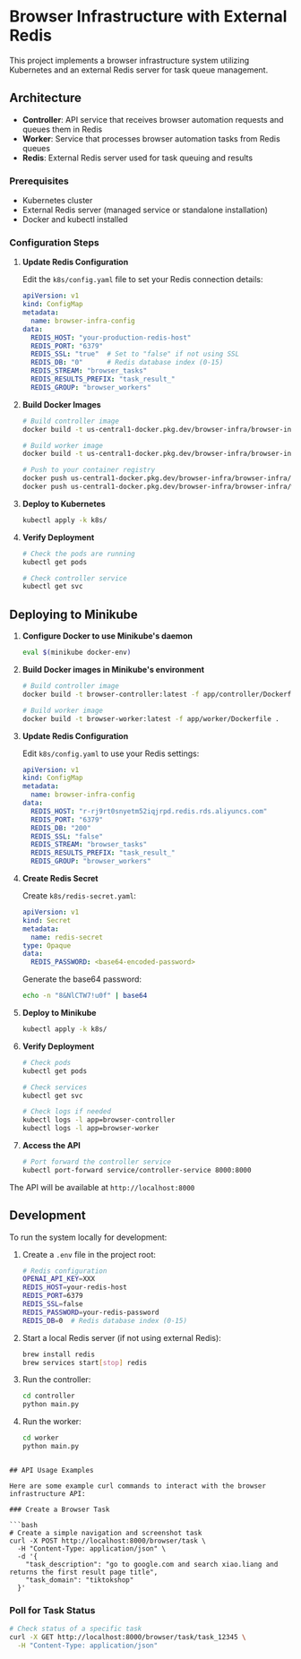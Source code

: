 # Browser Infrastructure with External Redis

This project implements a browser infrastructure system utilizing Kubernetes and an external Redis server for task queue management.

## Architecture

- **Controller**: API service that receives browser automation requests and queues them in Redis
- **Worker**: Service that processes browser automation tasks from Redis queues
- **Redis**: External Redis server used for task queuing and results

### Prerequisites

- Kubernetes cluster
- External Redis server (managed service or standalone installation)
- Docker and kubectl installed

### Configuration Steps

1. **Update Redis Configuration**

   Edit the `k8s/config.yaml` file to set your Redis connection details:
   
   ```yaml
   apiVersion: v1
   kind: ConfigMap
   metadata:
     name: browser-infra-config
   data:
     REDIS_HOST: "your-production-redis-host"
     REDIS_PORT: "6379"
     REDIS_SSL: "true"  # Set to "false" if not using SSL
     REDIS_DB: "0"      # Redis database index (0-15)
     REDIS_STREAM: "browser_tasks"
     REDIS_RESULTS_PREFIX: "task_result_"
     REDIS_GROUP: "browser_workers"
   ```

3. **Build Docker Images**

   ```bash
   # Build controller image
   docker build -t us-central1-docker.pkg.dev/browser-infra/browser-infra/controller:latest -f app/controller/Dockerfile .
   
   # Build worker image
   docker build -t us-central1-docker.pkg.dev/browser-infra/browser-infra/worker:latest -f app/worker/Dockerfile .
   
   # Push to your container registry
   docker push us-central1-docker.pkg.dev/browser-infra/browser-infra/controller:latest
   docker push us-central1-docker.pkg.dev/browser-infra/browser-infra/worker:latest
   ```

4. **Deploy to Kubernetes**

   ```bash
   kubectl apply -k k8s/
   ```

5. **Verify Deployment**

   ```bash
   # Check the pods are running
   kubectl get pods
   
   # Check controller service
   kubectl get svc
   ```

## Deploying to Minikube

1. **Configure Docker to use Minikube's daemon**
   ```bash
   eval $(minikube docker-env)
   ```

2. **Build Docker images in Minikube's environment**
   ```bash
   # Build controller image
   docker build -t browser-controller:latest -f app/controller/Dockerfile .
   
   # Build worker image
   docker build -t browser-worker:latest -f app/worker/Dockerfile .
   ```

3. **Update Redis Configuration**
   
   Edit `k8s/config.yaml` to use your Redis settings:
   ```yaml
   apiVersion: v1
   kind: ConfigMap
   metadata:
     name: browser-infra-config
   data:
     REDIS_HOST: "r-rj9rt0snyetm52iqjrpd.redis.rds.aliyuncs.com"
     REDIS_PORT: "6379"
     REDIS_DB: "200"
     REDIS_SSL: "false"
     REDIS_STREAM: "browser_tasks"
     REDIS_RESULTS_PREFIX: "task_result_"
     REDIS_GROUP: "browser_workers"
   ```

4. **Create Redis Secret**
   
   Create `k8s/redis-secret.yaml`:
   ```yaml
   apiVersion: v1
   kind: Secret
   metadata:
     name: redis-secret
   type: Opaque
   data:
     REDIS_PASSWORD: <base64-encoded-password>
   ```
   
   Generate the base64 password:
   ```bash
   echo -n "8&NlCTW7!u0f" | base64
   ```

5. **Deploy to Minikube**
   ```bash
   kubectl apply -k k8s/
   ```

6. **Verify Deployment**
   ```bash
   # Check pods
   kubectl get pods
   
   # Check services
   kubectl get svc
   
   # Check logs if needed
   kubectl logs -l app=browser-controller
   kubectl logs -l app=browser-worker
   ```

7. **Access the API**
   ```bash
   # Port forward the controller service
   kubectl port-forward service/controller-service 8000:8000
   ```

The API will be available at `http://localhost:8000`

## Development

To run the system locally for development:

1. Create a `.env` file in the project root:
   ```bash
   # Redis configuration
   OPENAI_API_KEY=XXX
   REDIS_HOST=your-redis-host
   REDIS_PORT=6379
   REDIS_SSL=false
   REDIS_PASSWORD=your-redis-password
   REDIS_DB=0  # Redis database index (0-15)
   ```

2. Start a local Redis server (if not using external Redis):
   ```bash
   brew install redis
   brew services start[stop] redis
   ```

3. Run the controller:
   ```bash
   cd controller
   python main.py
   ```

4. Run the worker:
   ```bash
   cd worker
   python main.py
   ```
```

## API Usage Examples

Here are some example curl commands to interact with the browser infrastructure API:

### Create a Browser Task

```bash
# Create a simple navigation and screenshot task
curl -X POST http://localhost:8000/browser/task \
  -H "Content-Type: application/json" \
  -d '{
    "task_description": "go to google.com and search xiao.liang and returns the first result page title",
    "task_domain": "tiktokshop"
  }'
```

### Poll for Task Status

```bash
# Check status of a specific task
curl -X GET http://localhost:8000/browser/task/task_12345 \
  -H "Content-Type: application/json"
```